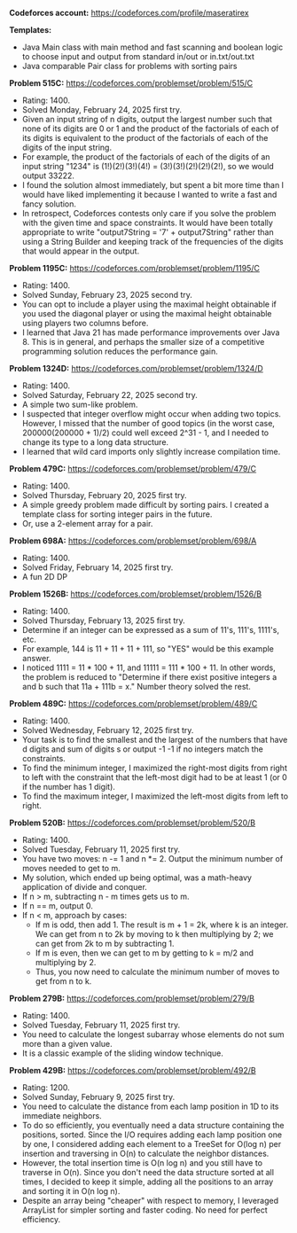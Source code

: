 **Codeforces account:** https://codeforces.com/profile/maseratirex

**Templates:**
* Java Main class with main method and fast scanning and boolean logic to choose input and output from standard in/out or in.txt/out.txt
* Java comparable Pair class for problems with sorting pairs


**Problem 515C:** https://codeforces.com/problemset/problem/515/C
* Rating: 1400.
* Solved Monday, February 24, 2025 first try.
* Given an input string of n digits, output the largest number such that none of its digits are 0 or 1 and the product of the factorials of each of its digits is equivalent to the product of the factorials of each of the digits of the input string.
* For example, the product of the factorials of each of the digits of an input string "1234" is (1!)(2!)(3!)(4!) = (3!)(3!)(2!)(2!)(2!), so we would output 33222.
* I found the solution almost immediately, but spent a bit more time than I would have liked implementing it because I wanted to write a fast and fancy solution.
* In retrospect, Codeforces contests only care if you solve the problem with the given time and space constraints. It would have been totally appropriate to write "output7String = '7' + output7String" rather than using a String Builder and keeping track of the frequencies of the digits that would appear in the output.

**Problem 1195C:** https://codeforces.com/problemset/problem/1195/C
* Rating: 1400.
* Solved Sunday, February 23, 2025 second try.
* You can opt to include a player using the maximal height obtainable if you used the diagonal player or using the maximal height obtainable using players two columns before.
* I learned that Java 21 has made performance improvements over Java 8. This is in general, and perhaps the smaller size of a competitive programming solution reduces the performance gain.

**Problem 1324D:** https://codeforces.com/problemset/problem/1324/D
* Rating: 1400.
* Solved Saturday, February 22, 2025 second try.
* A simple two sum-like problem.
* I suspected that integer overflow might occur when adding two topics. However, I missed that the number of good topics (in the worst case, 200000(200000 + 1)/2) could well exceed 2^31 - 1, and I needed to change its type to a long data structure.
* I learned that wild card imports only slightly increase compilation time.

**Problem 479C:** https://codeforces.com/problemset/problem/479/C
* Rating: 1400.
* Solved Thursday, February 20, 2025 first try.
* A simple greedy problem made difficult by sorting pairs. I created a template class for sorting integer pairs in the future.
* Or, use a 2-element array for a pair.

**Problem 698A:** https://codeforces.com/problemset/problem/698/A
* Rating: 1400.
* Solved Friday, February 14, 2025 first try.
* A fun 2D DP

**Problem 1526B:** https://codeforces.com/problemset/problem/1526/B
* Rating: 1400.
* Solved Thursday, February 13, 2025 first try.
* Determine if an integer can be expressed as a sum of 11's, 111's, 1111's, etc.
* For example, 144 is 11 + 11 + 11 + 111, so "YES" would be this example answer.
* I noticed 1111 = 11 * 100 + 11, and 11111 = 111 * 100 + 11. In other words, the problem is reduced to "Determine if there exist positive integers a and b such that 11a + 111b = x." Number theory solved the rest.

**Problem 489C:** https://codeforces.com/problemset/problem/489/C
* Rating: 1400.
* Solved Wednesday, February 12, 2025 first try.
* Your task is to find the smallest and the largest of the numbers that have d digits and sum of digits s or output -1 -1 if no integers match the constraints.
* To find the minimum integer, I maximized the right-most digits from right to left with the constraint that the left-most digit had to be at least 1 (or 0 if the number has 1 digit).
* To find the maximum integer, I maximized the left-most digits from left to right.

**Problem 520B:** https://codeforces.com/problemset/problem/520/B
* Rating: 1400.
* Solved Tuesday, February 11, 2025 first try.
* You have two moves: n -= 1 and n *= 2. Output the minimum number of moves needed to get to m.
* My solution, which ended up being optimal, was a math-heavy application of divide and conquer.
* If n > m, subtracting n - m times gets us to m.
* If n == m, output 0.
* If n < m, approach by cases:
  * If m is odd, then add 1. The result is m + 1 = 2k, where k is an integer. We can get from n to 2k by moving to k then multiplying by 2; we can get from 2k to m by subtracting 1.
  * If m is even, then we can get to m by getting to k = m/2 and multiplying by 2.
  * Thus, you now need to calculate the minimum number of moves to get from n to k.

**Problem 279B:** https://codeforces.com/problemset/problem/279/B
* Rating: 1400.
* Solved Tuesday, February 11, 2025 first try.
* You need to calculate the longest subarray whose elements do not sum more than a given value.
* It is a classic example of the sliding window technique.

**Problem 429B:** https://codeforces.com/problemset/problem/492/B
* Rating: 1200.
* Solved Sunday, February 9, 2025 first try.
* You need to calculate the distance from each lamp position in 1D to its immediate neighbors.
* To do so efficiently, you eventually need a data structure containing the positions, sorted. Since the I/O requires adding each lamp position one by one, I considered adding each element to a TreeSet for O(log n) per insertion and traversing in O(n) to calculate the neighbor distances.
* However, the total insertion time is O(n log n) and you still have to traverse in O(n). Since you don't need the data structure sorted at all times, I decided to keep it simple, adding all the positions to an array and sorting it in O(n log n).
* Despite an array being "cheaper" with respect to memory, I leveraged ArrayList for simpler sorting and faster coding. No need for perfect efficiency.
